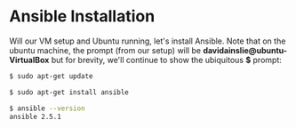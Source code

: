 # Ansible Installation

Will our VM setup and Ubuntu running, let's install Ansible. Note that on the ubuntu machine, the prompt (from our setup) will be **davidainslie@ubuntu-VirtualBox** but for brevity, we'll continue to show the ubiquitous **$** prompt:

```bash
$ sudo apt-get update
```

```bash
$ sudo apt-get install ansible
```

```bash
$ ansible --version
ansible 2.5.1
```

